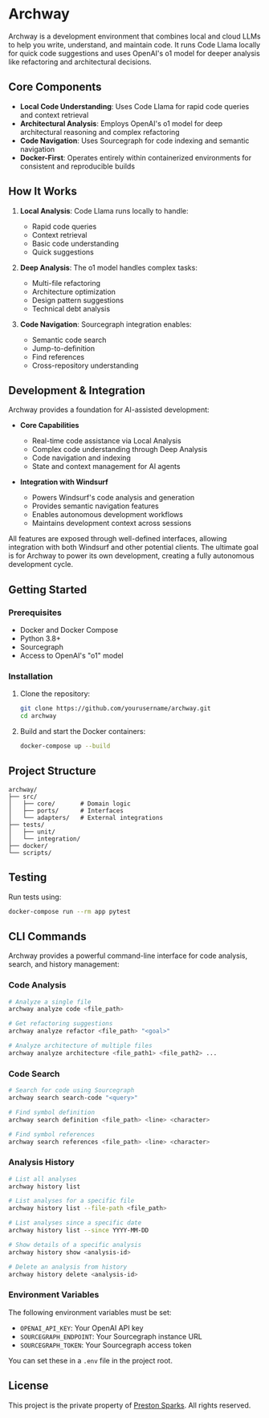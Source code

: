 # Archway

Archway is a development environment that combines local and cloud LLMs to help you write, understand, and maintain code. It runs Code Llama locally for quick code suggestions and uses OpenAI's o1 model for deeper analysis like refactoring and architectural decisions.

## Core Components

- **Local Code Understanding**: Uses Code Llama for rapid code queries and context retrieval
- **Architectural Analysis**: Employs OpenAI's o1 model for deep architectural reasoning and complex refactoring
- **Code Navigation**: Uses Sourcegraph for code indexing and semantic navigation
- **Docker-First**: Operates entirely within containerized environments for consistent and reproducible builds

## How It Works

1. **Local Analysis**: Code Llama runs locally to handle:
   - Rapid code queries
   - Context retrieval
   - Basic code understanding
   - Quick suggestions

2. **Deep Analysis**: The o1 model handles complex tasks:
   - Multi-file refactoring
   - Architecture optimization
   - Design pattern suggestions
   - Technical debt analysis

3. **Code Navigation**: Sourcegraph integration enables:
   - Semantic code search
   - Jump-to-definition
   - Find references
   - Cross-repository understanding

## Development & Integration

Archway provides a foundation for AI-assisted development:

- **Core Capabilities**
  - Real-time code assistance via Local Analysis
  - Complex code understanding through Deep Analysis
  - Code navigation and indexing
  - State and context management for AI agents

- **Integration with Windsurf**
  - Powers Windsurf's code analysis and generation
  - Provides semantic navigation features
  - Enables autonomous development workflows
  - Maintains development context across sessions

All features are exposed through well-defined interfaces, allowing integration with both Windsurf and other potential clients. The ultimate goal is for Archway to power its own development, creating a fully autonomous development cycle.

## Getting Started

### Prerequisites

- Docker and Docker Compose
- Python 3.8+
- Sourcegraph
- Access to OpenAI's "o1" model

### Installation

1. Clone the repository:
   ```bash
   git clone https://github.com/yourusername/archway.git
   cd archway
   ```

2. Build and start the Docker containers:
   ```bash
   docker-compose up --build
   ```

## Project Structure

```
archway/
├── src/
│   ├── core/       # Domain logic
│   ├── ports/      # Interfaces
│   └── adapters/   # External integrations
├── tests/
│   ├── unit/
│   └── integration/
├── docker/
└── scripts/
```

## Testing

Run tests using:
```bash
docker-compose run --rm app pytest
```

## CLI Commands

Archway provides a powerful command-line interface for code analysis, search, and history management:

### Code Analysis

```bash
# Analyze a single file
archway analyze code <file_path>

# Get refactoring suggestions
archway analyze refactor <file_path> "<goal>"

# Analyze architecture of multiple files
archway analyze architecture <file_path1> <file_path2> ...
```

### Code Search

```bash
# Search for code using Sourcegraph
archway search search-code "<query>"

# Find symbol definition
archway search definition <file_path> <line> <character>

# Find symbol references
archway search references <file_path> <line> <character>
```

### Analysis History

```bash
# List all analyses
archway history list

# List analyses for a specific file
archway history list --file-path <file_path>

# List analyses since a specific date
archway history list --since YYYY-MM-DD

# Show details of a specific analysis
archway history show <analysis-id>

# Delete an analysis from history
archway history delete <analysis-id>
```

### Environment Variables

The following environment variables must be set:

- `OPENAI_API_KEY`: Your OpenAI API key
- `SOURCEGRAPH_ENDPOINT`: Your Sourcegraph instance URL
- `SOURCEGRAPH_TOKEN`: Your Sourcegraph access token

You can set these in a `.env` file in the project root.

## License

This project is the private property of [Preston Sparks](https://github.com/mprestonsparks). All rights reserved.
